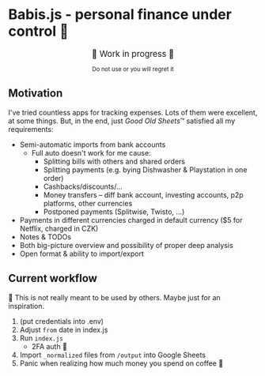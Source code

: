 # Babis.js - personal finance under control 👀

<div align="center">
    <big>🚨 Work in progress 🚨</big> 
</div>
<p align="center">
    <small>Do not use or you will regret it</small></center>
</p>

## Motivation

I've tried countless apps for tracking expenses.
Lots of them were excellent, at some things.
But, in the end, just *Good Old Sheets*™ satisfied all my requirements:  

* Semi-automatic imports from bank accounts
  * Full auto doesn't work for me cause:
    * Splitting bills with others and shared orders
    * Splitting payments (e.g. bying Dishwasher & Playstation in one order) 
    * Cashbacks/discounts/...
    * Money transfers – diff bank account, investing accounts, p2p platforms, other currencies
    * Postponed payments (Splitwise, Twisto, ...)
* Payments in different currencies charged in default currency ($5 for Netflix, charged in CZK)
* Notes & TODOs
* Both big-picture overview and possibility of proper deep analysis
* Open format & ability to import/export

## Current workflow

🚨 This is not really meant to be used by others. Maybe just for an inspiration. 

1. (put credentials into .env)
1. Adjust `from` date in index.js
1. Run `index.js`
   * 2FA auth 📱
1. Import `_normalized` files from `/output` into Google Sheets
1. Panic when realizing how much money you spend on coffee 💸
